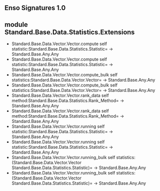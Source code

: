 ## Enso Signatures 1.0
## module Standard.Base.Data.Statistics.Extensions
- Standard.Base.Data.Vector.Vector.compute self statistic:Standard.Base.Data.Statistics.Statistic= -> Standard.Base.Any.Any
- Standard.Base.Data.Vector.Vector.compute self statistic:Standard.Base.Data.Statistics.Statistic= -> Standard.Base.Any.Any
- Standard.Base.Data.Vector.Vector.compute_bulk self statistics:Standard.Base.Data.Vector.Vector= -> Standard.Base.Any.Any
- Standard.Base.Data.Vector.Vector.compute_bulk self statistics:Standard.Base.Data.Vector.Vector= -> Standard.Base.Any.Any
- Standard.Base.Data.Vector.Vector.rank_data self method:Standard.Base.Data.Statistics.Rank_Method= -> Standard.Base.Any.Any
- Standard.Base.Data.Vector.Vector.rank_data self method:Standard.Base.Data.Statistics.Rank_Method= -> Standard.Base.Any.Any
- Standard.Base.Data.Vector.Vector.running self statistic:Standard.Base.Data.Statistics.Statistic= -> Standard.Base.Any.Any
- Standard.Base.Data.Vector.Vector.running self statistic:Standard.Base.Data.Statistics.Statistic= -> Standard.Base.Any.Any
- Standard.Base.Data.Vector.Vector.running_bulk self statistics:(Standard.Base.Data.Vector.Vector Standard.Base.Data.Statistics.Statistic)= -> Standard.Base.Any.Any
- Standard.Base.Data.Vector.Vector.running_bulk self statistics:(Standard.Base.Data.Vector.Vector Standard.Base.Data.Statistics.Statistic)= -> Standard.Base.Any.Any
